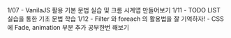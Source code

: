 1/07 - VanilaJS 활용 기본 문법 실습 및 크롬 시계앱 만들어보기
1/11 - TODO LIST 실습을 통한 기초 문법 학습
1/12 
    - Filter 와 foreach 의 활용법을 잘 기억하자!
    - CSS 에 Fade, animation 부분 추가 공부한번 해보기

